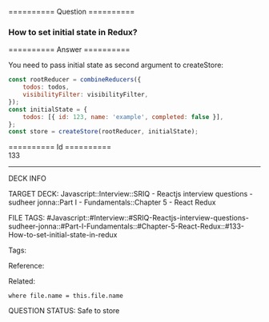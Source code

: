 ========== Question ==========  

### How to set initial state in Redux?  

========== Answer ==========  

You need to pass initial state as second argument to createStore:

```javascript
const rootReducer = combineReducers({
    todos: todos,
    visibilityFilter: visibilityFilter,
});
const initialState = {
    todos: [{ id: 123, name: 'example', completed: false }],
};
const store = createStore(rootReducer, initialState);
```

========== Id ==========  
133

---

DECK INFO

TARGET DECK: Javascript::Interview::SRIQ - Reactjs interview questions - sudheer jonna::Part I - Fundamentals::Chapter 5 - React Redux

FILE TAGS: #Javascript::#Interview::#SRIQ-Reactjs-interview-questions-sudheer-jonna::#Part-I-Fundamentals::#Chapter-5-React-Redux::#133-How-to-set-initial-state-in-redux

Tags:

Reference:

Related:

```dataview
where file.name = this.file.name
```
QUESTION STATUS: Safe to store
